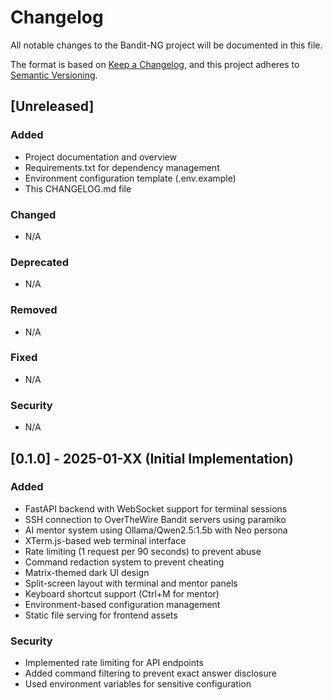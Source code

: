 # Changelog

All notable changes to the Bandit-NG project will be documented in this file.

The format is based on [Keep a Changelog](https://keepachangelog.com/en/1.0.0/),
and this project adheres to [Semantic Versioning](https://semver.org/spec/v2.0.0.html).

## [Unreleased]

### Added
- Project documentation and overview
- Requirements.txt for dependency management
- Environment configuration template (.env.example)
- This CHANGELOG.md file

### Changed
- N/A

### Deprecated
- N/A

### Removed
- N/A

### Fixed
- N/A

### Security
- N/A

## [0.1.0] - 2025-01-XX (Initial Implementation)

### Added
- FastAPI backend with WebSocket support for terminal sessions
- SSH connection to OverTheWire Bandit servers using paramiko
- AI mentor system using Ollama/Qwen2.5:1.5b with Neo persona
- XTerm.js-based web terminal interface
- Rate limiting (1 request per 90 seconds) to prevent abuse
- Command redaction system to prevent cheating
- Matrix-themed dark UI design
- Split-screen layout with terminal and mentor panels
- Keyboard shortcut support (Ctrl+M for mentor)
- Environment-based configuration management
- Static file serving for frontend assets

### Security
- Implemented rate limiting for API endpoints
- Added command filtering to prevent exact answer disclosure
- Used environment variables for sensitive configuration